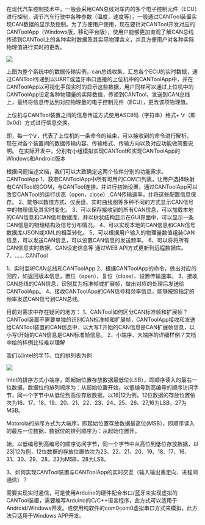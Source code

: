 在现代汽车控制技术中，一般会采用CAN总线对车内的多个电子控制元件（ECU）进行控制，调节汽车行驶中各种参数（温度、速度等），一般通过CANTool装置实现CAN数据的显示及控制。为了方便用户使用，现在要针对CANTool开发对应的CANToolApp（Windows版，移动平台版），使用户能够更加直观了解CAN总线传递到CANTool上的各种实时数据及其实际物理含义，并且方便用户对各种实际物理值进行实时的更改。

![](https://i.imgur.com/gKhwwrU.png)

上图为整个系统中的数据传输实例，can总线收集、汇总各个ECU的实时数据，通过CANTool传递到以UART或蓝牙串口连接的上位机中的CANToolApp中，并在CANToolApp以可视化手段实时的显示这些数据，用户同样可以通过上位机中的CANToolApp设定各种物理量的实际数值，传递到CANTool，发送到CAN总线上，最终将信息传达到对应物理量的电子控制元件（ECU），更改该项物理值。

上位机与CANTool装置之间的信息传送方式使用ASCII码（字符串）格式+ \r（即0x0d）方式进行信息交换。

即，每一个\r，代表了上位机的一条命令的结束，可以接收到的命令进行解析。
现在对各个装置间的数据传输内容、传输格式、传输方向以及对应功能做简要说明。
在实际开发中，分别有小组模拟实现CANTool和实现CANToolApp的Windows和Android版本

根据问题描述文档，我们可以大致确定这两个软件分别的功能需求。
CANToolApp
1、获取CANToolApp中所有可用的COM口列表，让用户选择映射有CANTool的COM，与CANTool连接，并进行初始设置，通过CANToolApp可以改变CANTool的运行状态（open，close）,CAN传输速率，并将这些配置信息保存。
2、能够以数值方式、仪表盘、实时曲线图等多种不同的方式显示CAN信号中的物理值及其实时变化。
3、可以保存接收到的所有CAN信息，可以加载本地的CAN信息和CAN信号数据库，并以树状结构显示在GUI界面中，可以显示一条CAN信息的物理结构及信号分布情况。
4、可以实现本地的CAN信息和CAN信号数据库/JSON或XML的相互转化。
5、可以根据用户输入的物理量数值组装CAN信息，可以发送CAN信息，可以设置CAN信息的发送频率。
6、可以将将所有CAN信息实时数据、CAN设定信息等 通过WEB API方式更新到远程数据库。
7、......
CANTool

1、实时监听CAN总线和CANToolApp
2、根据CANToolApp的命令，做出对应的回应，如返回版本信息，置位（open）、复位（close）、设置传输速率。
3、接收CAN总线的CAN信息，识别其为标准帧或扩展帧，做出对应的处理后发送给CANToolApp。
4、接收CANToolApp的CAN信号和频率信息，能够按照指定的频率发送CAN信号到CAN总线。


目前对需求中存在疑问的地方：
1、CANTool如何区分CAN标准帧和扩展帧？
CANTool装置不需要单独的识别CAN标准帧和扩展帧，CANToolApp接收和发送给CANTool装置的CAN信息中，以大写T开始的CAN信息是CAN扩展帧信息，以小写t开始的CAN信息是CAN标准帧信息。
2、小端序、大端序的详细样例？文档中给的样例比较难以理解

我们以Intel的字节、位的排列表为例

![](https://i.imgur.com/5JE3IqX.png)

Intel的排序方式小端序，即起始位置存放数据最低位(LSB），即顺序读入的最右一位数据，数据位的排列顺序为：从起始位置开始，以低编号到高编号的顺序访问字节，同一个字节中从低位到高位存放数据，以16|12为例，12位数据的存放位置依次为16、17、18、19、20、21、22、23、24、25、26、27,16为LSB，27为MSB。

Motorola的排序方式为大端序，即起始位置存放数据最高位(MSB），即顺序读入的最左一位数据，数据位的排列顺序为：从起始位置开。

始，以低编号到高编号的顺序访问字节，同一个字节中从高位到低位存放数据，以23|12为例，12位数据的存放位置依次为23、22、21、20、19、18、17、16、31、30、29、28，23为MSB，28为LSB。

3、如何实现CANTool装置与CANToolApp的实时交互（输入输出重定向、进程间通信）？


需要实现实时通信，可是使用Arduino的硬件配合串口/蓝牙来实现虚拟的CANTool装置，需要编写Arduino的C/C++语言程序，此方式可以适用于Android/Windows开发。或使用纯软件的com0com0虚拟串口方式来模拟，此方法只适用于Windows APP开发。
